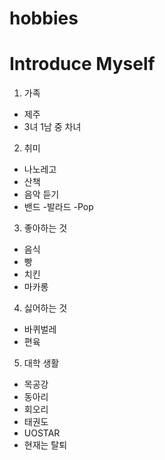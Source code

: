# hobbies

Introduce Myself
================

1. 가족
 - 제주
 - 3녀 1남 중 차녀
2. 취미
 - 나노레고
 - 산책
 - 음악 듣기
  - 밴드
  -발라드
  -Pop
3. 좋아하는 것
 - 음식
  - 빵
  - 치킨
  - 마카롱
4. 싫어하는 것
 - 바퀴벌레
 - 편육
5. 대학 생활
 - 목공강
 - 동아리
  - 회오리
   - 태권도
  - UOSTAR
   - 현재는 탈퇴
